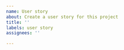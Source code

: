 ```yaml
---
name: User story
about: Create a user story for this project
title: ''
labels: user story
assignees: ''

---
```



